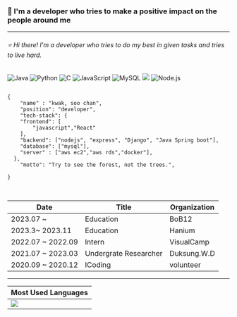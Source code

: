 
### :raised_hands: I'm a developer who tries to make a positive impact on the people around me 
----

###### :star: Hi there! I'm a developer who tries to do my best in given tasks and tries to live hard.

![Java](https://img.shields.io/badge/Java-007396.svg?&style=for-the-badge&logo=Java&logoColor=white)
![Python](https://img.shields.io/badge/Python-3776AB.svg?&style=for-the-badge&logo=Python&logoColor=white)
![C](https://img.shields.io/badge/C-A8B9CC.svg?&style=for-the-badge&logo=C&logoColor=white)
![JavaScript](https://img.shields.io/badge/JavaScript-F7DF1E.svg?&style=for-the-badge&logo=JavaScript&logoColor=white) 
![MySQL](https://img.shields.io/badge/MySQL-4479A1.svg?&style=for-the-badge&logo=MySQL&logoColor=white)
<img src="https://img.shields.io/badge/Amazon AWS-232F3E.svg?&style=for-the-badge&logo=MySQL&logoColor=white">
![Node.js](https://img.shields.io/badge/Node.js-339933.svg?&style=for-the-badge&logo=Node.js&logoColor=white)


<pre>
<code>
{ 
    "name" : "kwak, soo chan",
    "position": "developer",
    "tech-stack": {
    "frontend": [
        "javascript","React"
    ],
    "backend": ["nodejs", "express", "Django", "Java Spring boot"],
    "database": ["mysql"],
    "server" : ["aws ec2","aws rds","docker"],
  },
    "motto": "Try to see the forest, not the trees.",

}

</code>
</pre>



|Date|Title|Organization|
|------|------------|------------|
|2023.07 ~ |Education|BoB12|
|2023.3~ 2023.11|Education|Hanium|
|2022.07 ~ 2022.09|Intern|VisualCamp|
|2021.07 ~ 2023.03|Undergrate Researcher|Duksung.W.D|
|2020.09 ~ 2020.12|ICoding|volunteer|

----


|Most Used Languages|
|------------|
|<img src="https://github-readme-stats.vercel.app/api/top-langs/?username=soooochan&layout=compact">|

